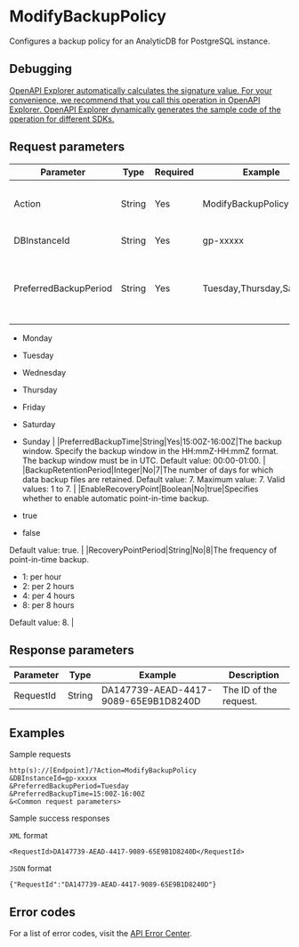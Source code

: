 # ModifyBackupPolicy

Configures a backup policy for an AnalyticDB for PostgreSQL instance.

## Debugging

[OpenAPI Explorer automatically calculates the signature value. For your convenience, we recommend that you call this operation in OpenAPI Explorer. OpenAPI Explorer dynamically generates the sample code of the operation for different SDKs.](https://api.aliyun.com/#product=gpdb&api=ModifyBackupPolicy&type=RPC&version=2016-05-03)

## Request parameters

|Parameter|Type|Required|Example|Description|
|---------|----|--------|-------|-----------|
|Action|String|Yes|ModifyBackupPolicy|The operation that you want to perform. Set the value to ModifyBackupPolicy. |
|DBInstanceId|String|Yes|gp-xxxxx|The ID of the instance. |
|PreferredBackupPeriod|String|Yes|Tuesday,Thursday,Saturday|The cycle based on which you want to perform a backup. Separate multiple values with commas \(,\). Valid values:

 -   Monday
-   Tuesday
-   Wednesday
-   Thursday
-   Friday
-   Saturday
-   Sunday |
|PreferredBackupTime|String|Yes|15:00Z-16:00Z|The backup window. Specify the backup window in the HH:mmZ-HH:mmZ format. The backup window must be in UTC. Default value: 00:00-01:00. |
|BackupRetentionPeriod|Integer|No|7|The number of days for which data backup files are retained. Default value: 7. Maximum value: 7. Valid values: 1 to 7. |
|EnableRecoveryPoint|Boolean|No|true|Specifies whether to enable automatic point-in-time backup.

 -   true
-   false

 Default value: true. |
|RecoveryPointPeriod|String|No|8|The frequency of point-in-time backup.

 -   1: per hour
-   2: per 2 hours
-   4: per 4 hours
-   8: per 8 hours

 Default value: 8. |

## Response parameters

|Parameter|Type|Example|Description|
|---------|----|-------|-----------|
|RequestId|String|DA147739-AEAD-4417-9089-65E9B1D8240D|The ID of the request. |

## Examples

Sample requests

```
http(s)://[Endpoint]/?Action=ModifyBackupPolicy
&DBInstanceId=gp-xxxxx
&PreferredBackupPeriod=Tuesday
&PreferredBackupTime=15:00Z-16:00Z
&<Common request parameters>
```

Sample success responses

`XML` format

```
<RequestId>DA147739-AEAD-4417-9089-65E9B1D8240D</RequestId>
```

`JSON` format

```
{"RequestId":"DA147739-AEAD-4417-9089-65E9B1D8240D"}
```

## Error codes

For a list of error codes, visit the [API Error Center](https://error-center.alibabacloud.com/status/product/gpdb).

